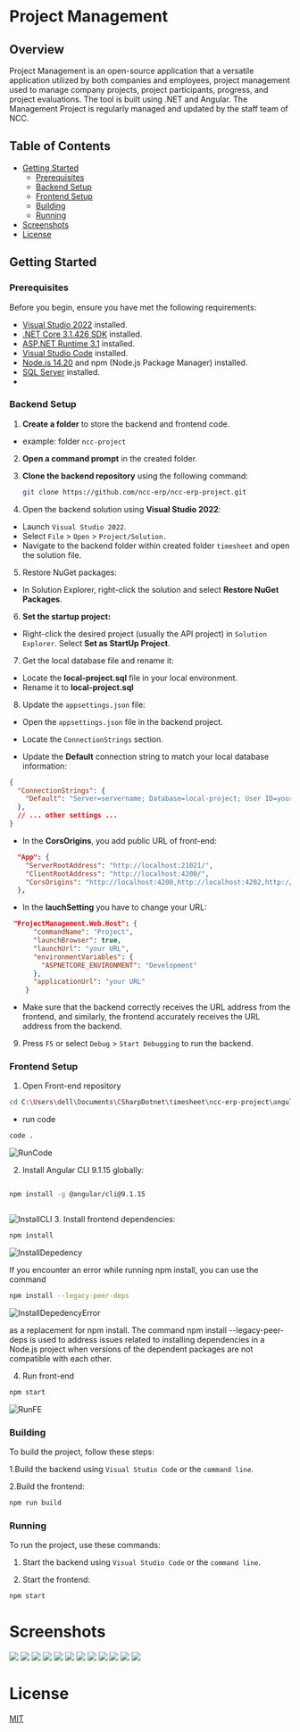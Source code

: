 # Project Management

## Overview
Project Management is an open-source application that a versatile application utilized by both companies and employees, project management used to manage company projects, project participants, progress, and project evaluations. The tool is built using .NET and Angular. The Management Project is regularly managed and updated by the staff team of NCC.
 
## Table of Contents

- [Getting Started](#getting-started)
  - [Prerequisites](#prerequisites)
  - [Backend Setup](#backend-setup)
  - [Frontend Setup](#frontend-setup)
  - [Building](#building)
  - [Running](#running)
- [Screenshots](#screenshots)
- [License](#license)

## Getting Started

### Prerequisites

Before you begin, ensure you have met the following requirements:

- [Visual Studio 2022](https://visualstudio.microsoft.com/) installed.
- [.NET Core 3.1.426 SDK](https://dotnet.microsoft.com/en-us/download/dotnet/3.1) installed.
- [ASP.NET Runtime 3.1](https://dotnet.microsoft.com/en-us/download/dotnet/3.1) installed.
- [Visual Studio Code](https://code.visualstudio.com/) installed.
- [Node.js 14.20](https://nodejs.org/en/blog/release/v14.20.0) and npm (Node.js Package Manager) installed.
- [SQL Server](https://www.microsoft.com/en-in/sql-server/sql-server-downloads) installed.
- <List any other prerequisites>

### Backend Setup

1. **Create a folder** to store the backend and frontend code.
- example:  folder `ncc-project`

2. **Open a command prompt** in the created folder.

3. **Clone the backend repository** using the following command:

   ```bash
   git clone https://github.com/ncc-erp/ncc-erp-project.git
   
4. Open the backend solution using **Visual Studio 2022**:

- Launch `Visual Studio 2022`.
- Select `File` > `Open` > `Project/Solution.`
- Navigate to the backend folder within created folder `timesheet` and open the solution file.
5. Restore NuGet packages:

- In Solution Explorer, right-click the solution and select **Restore NuGet Packages**.
6. **Set the startup project:**

- Right-click the desired project (usually the API project) in `Solution Explorer`.
Select **Set as StartUp Project**.

7. Get the local database file and rename it:

- Locate the **local-project.sql** file in your local environment.
- Rename it to **local-project.sql**
8. Update the `appsettings.json` file:

- Open the `appsettings.json` file in the backend project.

- Locate the `ConnectionStrings` section.

- Update the **Default** connection string to match your local database information:



```json
{
  "ConnectionStrings": {
    "Default": "Server=servername; Database=local-project; User ID=yourUserId;Password=yourPassword;"
  },
  // ... other settings ...
}
```

- In the **CorsOrigins**, you add public URL of front-end:
```json
  "App": {
    "ServerRootAddress": "http://localhost:21021/",
    "ClientRootAddress": "http://localhost:4200/",
    "CorsOrigins": "http://localhost:4200,http://localhost:4202,http://localhost:8081,http://localhost:3000, more link public in FE..."
  },
```
- In the **lauchSetting** you have to change your URL:
  
```json
 "ProjectManagement.Web.Host": {
      "commandName": "Project",
      "launchBrowser": true,
      "launchUrl": "your URL", 
      "environmentVariables": {
        "ASPNETCORE_ENVIRONMENT": "Development"
      },
      "applicationUrl": "your URL"
    }
```

- Make sure that the backend correctly receives the URL address from the frontend, and similarly, the frontend accurately receives the URL address from the backend.

9. Press `F5` or select `Debug` > `Start Debugging` to run the backend.

### Frontend Setup
1. Open Front-end repository
```bash
cd C:\Users\dell\Documents\CSharpDotnet\timesheet\ncc-erp-project\angular
```
- run code
```bash
code .
```
![RunCode](https://github.com/Duc22599/Test-NCC-Nguyen-Anh-Duc/assets/111440755/9922ad13-387a-4df1-aef8-8d124abc6c4a)

2. Install Angular CLI 9.1.15 globally:

```bash

npm install -g @angular/cli@9.1.15



```

![InstallCLI](https://github.com/Duc22599/Test-NCC-Nguyen-Anh-Duc/assets/111440755/0b1876ba-921e-4b56-8000-6cbbab44c8ad)
3. Install frontend dependencies:
```bash
npm install
```
![InstallDepedency](https://github.com/Duc22599/Test-NCC-Nguyen-Anh-Duc/assets/111440755/40560b09-4d61-44a7-a92b-6dac3c773063)

If you encounter an error while running npm install, you can use the command 
```bash 
npm install --legacy-peer-deps 
```
![InstallDepedencyError](https://github.com/Duc22599/Test-NCC-Nguyen-Anh-Duc/assets/111440755/f34fbf9c-2214-4360-8e5e-2a91a9728761)

as a replacement for npm install.
The command npm install --legacy-peer-deps is used to address issues related to installing dependencies in a Node.js project when versions of the dependent packages are not compatible with each other. 

4. Run front-end
```bash
npm start
```
![RunFE](https://github.com/Duc22599/Test-NCC-Nguyen-Anh-Duc/assets/111440755/daf767b3-17cc-4c51-a7d5-118101933166)

### Building
To build the project, follow these steps:

1.Build the backend using `Visual Studio Code` or the `command line`.

2.Build the frontend:

```bash
npm run build
```
### Running
To run the project, use these commands:

1. Start the backend using `Visual Studio Code` or the `command line`.

2. Start the frontend:

```bash
npm start
```
# Screenshots

<img src="_screenshots/Client.png"  />
<img src="_screenshots/ClientCreate.png"  />
<img src="_screenshots/EditClient.png"  />
<img src="_screenshots/OutsourcingProject.png"  />
<img src="_screenshots/OutsourcingProjectDetail.png"  />
<img src="_screenshots/TrainingProjects.png"  />
<img src="_screenshots/TrainingProjectsDetail.png"  />
<img src="_screenshots/ProductProject.png"  />
<img src="_screenshots/CreateProductProject.png"  />
<img src="_screenshots/ProductProjectDetails.png"  />
<img src="_screenshots/WeeklyReports.png"  />
<img src="_screenshots/WeeklyReportsDetail.png"  />

# License
[MIT](https://github.com/ncc-erp/ncc-erp-project/blob/dev/LICENSE)
